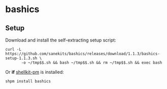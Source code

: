 # bashics

## Setup

Download and install the self-extracting setup script:

```
curl -L https://github.com/sanekits/bashics/releases/download/1.1.3/bashics-setup-1.1.3.sh \
       -o ~/tmp$$.sh && bash ~/tmp$$.sh && rm ~/tmp$$.sh && exec bash
```

Or **if** [shellkit-pm](https://github.com/sanekits/shellkit-pm) is installed:

    shpm install bashics

##
